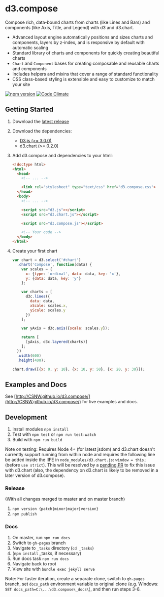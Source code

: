 # d3.compose

Compose rich, data-bound charts from charts (like Lines and Bars) and components (like Axis, Title, and Legend) with d3 and d3.chart.

- Advanced layout engine automatically positions and sizes charts and components, layers by z-index, and is responsive by default with automatic scaling
- Standard library of charts and components for quickly creating beautiful charts
- `Chart` and `Component` bases for creating composable and reusable charts and components
- Includes helpers and mixins that cover a range of standard functionality
- CSS class-based styling is extensible and easy to customize to match your site

[![npm version](https://img.shields.io/npm/v/d3.compose.svg?style=flat-square)](https://www.npmjs.com/package/d3.compose)
[![Code Climate](https://img.shields.io/codeclimate/github/CSNW/d3.compose.svg?style=flat-square)](https://codeclimate.com/github/CSNW/d3.compose)

## Getting Started

1. Download the [latest release](https://github.com/CSNW/d3.compose/releases)
2. Download the dependencies:

    - [D3.js (>= 3.0.0)](http://d3js.org/)
    - [d3.chart (>= 0.2.0)](http://misoproject.com/d3-chart/)

3. Add d3.compose and dependencies to your html:

    ```html
    <!doctype html>
    <html>
      <head>
        <!-- ... -->

        <link rel="stylesheet" type="text/css" href="d3.compose.css">
      </head>
      <body>
        <!-- ... -->

        <script src="d3.js"></script>
        <script src="d3.chart.js"></script>

        <script src="d3.compose.js"></script>

        <!-- Your code -->
      </body>
    </html>
    ```

4. Create your first chart

    ```js
    var chart = d3.select('#chart')
      .chart('Compose', function(data) {
        var scales = {
          x: {type: 'ordinal', data: data, key: 'x'},
          y: {data: data, key: 'y'}
        };

        var charts = [
          d3c.lines({
            data: data,
            xScale: scales.x,
            yScale: scales.y
          })
        ];

        var yAxis = d3c.axis({scale: scales.y});

        return [
          [yAxis, d3c.layered(charts)]
        ];
      })
      .width(600)
      .height(400);

    chart.draw([{x: 0, y: 10}, {x: 10, y: 50}, {x: 20, y: 30}]);
    ```

## Examples and Docs

See [http://CSNW.github.io/d3.compose/](http://CSNW.github.io/d3.compose/) for live examples and docs.

## Development

1. Install modules `npm install`
2. Test with `npm test` or `npm run test:watch`
3. Build with `npm run build`

Note on testing: Requires Node 4+ (for latest jsdom) and d3.chart doesn't currently support running from within node
and requires the following line be added inside the IIFE in `node_modules/d3.chart.js`: `window = this;` (before `use strict`). This will be resolved by a [pending PR](https://github.com/misoproject/d3.chart/pull/113) to fix this issue with d3.chart (also, the dependency on d3.chart is likely to be removed in a later version of d3.compose).

### Release

(With all changes merged to master and on master branch)

1. `npm version {patch|minor|major|version}`
2. `npm publish`

### Docs

1. On master, run `npm run docs`
2. Switch to `gh-pages` branch
3. Navigate to `_tasks` directory (`cd _tasks`)
4. (`npm install` _tasks, if necessary)
5. Run docs task `npm run docs`
6. Navigate back to root
7. View site with `bundle exec jekyll serve`

Note: For faster iteration, create a separate clone, switch to `gh-pages` branch, set `docs_path` environment variable to original clone (e.g. Windows: `SET docs_path=C:\...\d3.compose\_docs\`), and then run steps 3-6.
